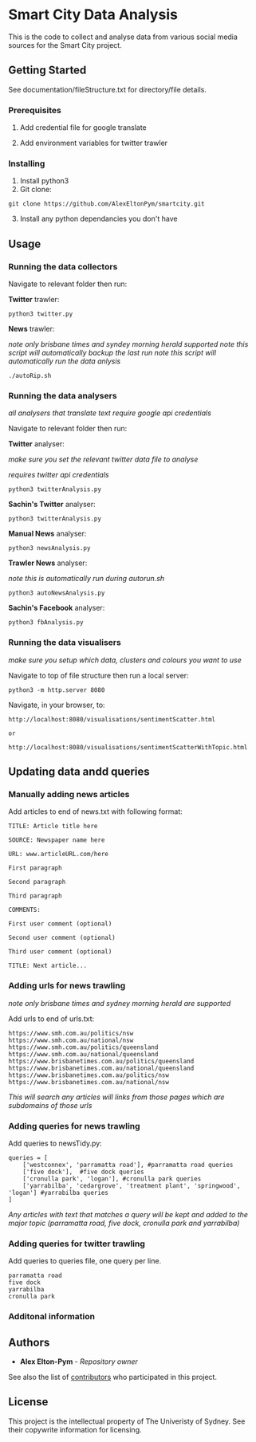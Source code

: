 # Smart City Data Analysis

This is the code to collect and analyse data from various social media sources for the Smart City project.

## Getting Started

See documentation/fileStructure.txt for directory/file details.

### Prerequisites

1. Add credential file for google translate

2. Add environment variables for twitter trawler

### Installing

1. Install python3
2. Git clone:

```
git clone https://github.com/AlexEltonPym/smartcity.git
```

3. Install any python dependancies you don't have

## Usage

### Running the data collectors

Navigate to relevant folder then run:

**Twitter** trawler:

```
python3 twitter.py
```

**News** trawler:

*note only brisbane times and syndey morning herald supported*
*note this script will automatically backup the last run*
*note this script will automatically run the data anlysis*

```
./autoRip.sh
```

### Running the data analysers

*all analysers that translate text require google api credentials*

Navigate to relevant folder then run:

**Twitter** analyser:

*make sure you set the relevant twitter data file to analyse*

*requires twitter api credentials*

```
python3 twitterAnalysis.py
```

**Sachin's Twitter** analyser:

```
python3 twitterAnalysis.py
```

**Manual News** analyser:

```
python3 newsAnalysis.py
```

**Trawler News** analyser:

*note this is automatically run during autorun.sh*

```
python3 autoNewsAnalysis.py
```

**Sachin's Facebook** analyser:

```
python3 fbAnalysis.py
```

### Running the data visualisers

*make sure you setup which data, clusters and colours you want to use*

Navigate to top of file structure then run a local server:

```
python3 -m http.server 8080
```

Navigate, in your browser, to:

```
http://localhost:8080/visualisations/sentimentScatter.html

or

http://localhost:8080/visualisations/sentimentScatterWithTopic.html
```
## Updating data andd queries

### Manually adding news articles

Add articles to end of news.txt with following format:

```
TITLE: Article title here

SOURCE: Newspaper name here

URL: www.articleURL.com/here

First paragraph

Second paragraph

Third paragraph

COMMENTS:

First user comment (optional)

Second user comment (optional)

Third user comment (optional)

TITLE: Next article...
```

### Adding urls for news trawling

*note only brisbane times and sydney morning herald are supported*

Add urls to end of urls.txt:

```
https://www.smh.com.au/politics/nsw
https://www.smh.com.au/national/nsw
https://www.smh.com.au/politics/queensland
https://www.smh.com.au/national/queensland
https://www.brisbanetimes.com.au/politics/queensland
https://www.brisbanetimes.com.au/national/queensland
https://www.brisbanetimes.com.au/politics/nsw
https://www.brisbanetimes.com.au/national/nsw

```

*This will search any articles will links from those pages which are subdomains of those urls*

### Adding queries for news trawling

Add queries to newsTidy.py:

```
queries = [
	['westconnex', 'parramatta road'], #parramatta road queries
	['five dock'], 	#five dock queries
	['cronulla park', 'logan'], #cronulla park queries
	['yarrabilba', 'cedargrove', 'treatment plant', 'springwood', 'logan'] #yarrabilba queries
]
```

*Any articles with text that matches a query will be kept and added to the major topic (parramatta road, five dock, cronulla park and yarrabilba)*

### Adding queries for twitter trawling

Add queries to queries file, one query per line.

```
parramatta road
five dock
yarrabilba
cronulla park
```

### Additonal information

## Authors

* **Alex Elton-Pym** - *Repository owner*

See also the list of [contributors](https://github.com/your/project/contributors) who participated in this project.

## License

This project is the intellectual property of The Univeristy of Sydney. See their copywrite information for licensing.